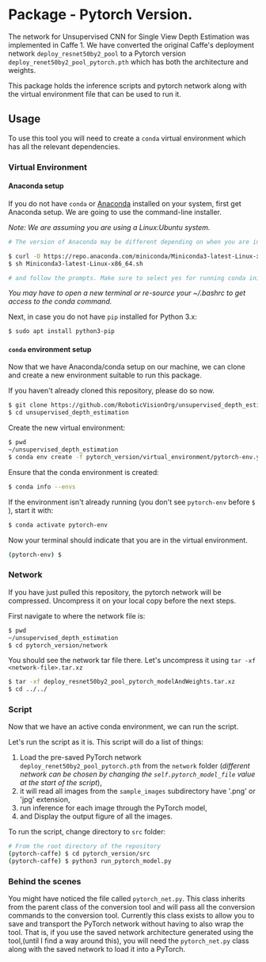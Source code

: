# Package - Pytorch Version.

The network for Unsupervised CNN for Single View Depth Estimation was implemented in Caffe 1. We have converted the original Caffe's deployment network `deploy_resnet50by2_pool` to a Pytorch version `deploy_renet50by2_pool_pytorch.pth` which has both the architecture and weights. 

This package holds the inference scripts and pytorch network along with the virtual environment file that can be used to run it.

## Usage  
To use this tool you will need to create a `conda` virtual environment which has all the relevant dependencies. 

### Virtual Environment
#### Anaconda setup
If you do not have `conda` or [Anaconda](https://www.anaconda.com/distribution/#linux) installed on your system, first get Anaconda setup. We are going to use the command-line installer. 

*Note: We are assuming you are using a Linux:Ubuntu system.*

```bash
# The version of Anaconda may be different depending on when you are installing`

$ curl -O https://repo.anaconda.com/miniconda/Miniconda3-latest-Linux-x86_64.sh
$ sh Miniconda3-latest-Linux-x86_64.sh

# and follow the prompts. Make sure to select yes for running conda init, otherwise the defaults are generally good.`

```

*You may have to open a new terminal or re-source your ~/.bashrc to get access to the conda command.*

Next, in case you do not have `pip` installed for Python 3.x:

```bash
$ sudo apt install python3-pip
```

#### `conda` environment setup
Now that we have Anaconda/conda setup on our machine, we can clone and create a new environment suitable to run this package.

If you haven't already cloned this repository, please do so now. 
```bash
$ git clone https://github.com/RoboticVisionOrg/unsupervised_depth_estimation.git
$ cd unsupervised_depth_estimation
```

<!-- From the directory `unsupervised_depth_estimation` navigate to the subdirectory `pytorch_version` (which is where this Readme is located) and then navigate to the subdirectory `virtual_environment`. Find the file called `pytorch-env.yml`. This files contains the required packages and their dependencies for the `conda` environment.  -->

Create the new virtual environment:

```bash
$ pwd
~/unsupervised_depth_estimation
$ conda env create -f pytorch_version/virtual_environment/pytorch-env.yml
```   

Ensure that the conda environment is created:

```bash
$ conda info --envs
```

If the environment isn't already running (you don't see `pytorch-env` before `$` ), start it with:
```bash
$ conda activate pytorch-env
```

Now your terminal should indicate that you are in the virtual environment.
```bash
(pytorch-env) $
```
### Network
If you have just pulled this repository, the pytorch network will be compressed. Uncompress it on your local copy before the next steps. 

First navigate to where the network file is:
```bash
$ pwd
~/unsupervised_depth_estimation
$ cd pytorch_version/network
```

You should see the network tar file there. Let's uncompress it using `tar -xf <network-file>.tar.xz` 

```bash
$ tar -xf deploy_resnet50by2_pool_pytorch_modelAndWeights.tar.xz
$ cd ../../
```


### Script
Now that we have an active conda environment, we can run the script. 

Let's run the script as it is. This script will do a list of things:

 1. Load the pre-saved PyTorch network `deploy_renet50by2_pool_pytorch.pth` from the `network` folder (*different network can be chosen by changing the `self.pytorch_model_file` value at the start of the script*),
 2. it will read all images from the `sample_images` subdirectory have '.png' or 'jpg' extension, 
 3. run inference for each image through the PyTorch model,
 4. and Display the output figure of all the images. 

 To run the script, change directory to `src` folder: 

```bash
# From the root directory of the repository
(pytorch-caffe) $ cd pytorch_version/src
(pytorch-caffe) $ python3 run_pytorch_model.py
```

### Behind the scenes
You might have noticed the file called `pytorch_net.py`. This class inherits from the parent class of the conversion tool and will pass all the conversion commands to the conversion tool. Currently this class exists to allow you to save and transport the PyTorch network without having to also wrap the tool. That is, if you use the saved network architecture generated using the tool,(until I find a way around this), you will need the `pytorch_net.py` class along with the saved network to load it into a PyTorch. 


